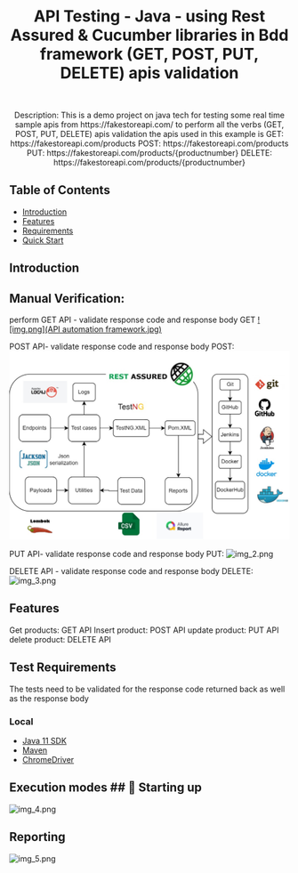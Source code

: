 <h1 align="center"> API Testing - Java - using Rest Assured & Cucumber libraries in Bdd framework (GET, POST, PUT, DELETE) apis validation  </h1> <br>

<p align="center">
  Description: This is a demo project on java tech for testing some real time sample apis from https://fakestoreapi.com/ to perform all the verbs (GET, POST, PUT, DELETE) apis validation
 the apis used in this example is 
 GET: https://fakestoreapi.com/products
POST: https://fakestoreapi.com/products
PUT: https://fakestoreapi.com/products/{productnumber}
DELETE: https://fakestoreapi.com/products/{productnumber}
</p>


## Table of Contents

- [Introduction](#introduction)
- [Features](#features)
- [Requirements](#requirements)
- [Quick Start](#quick-start)


## Introduction

## Manual Verification:

perform GET API - validate response code and response body
GET
[![img.png](API automation framework.jpg)](https://github.com/Lahiru66/RestAssured-API-Automation-Framework/blob/main/API%20automation%20framework.jpg)


POST API- validate response code and response body
POST:
![framework.jpg](framework.jpg)

PUT API- validate response code and response body
PUT:
![img_2.png](img_2.png)

DELETE API - validate response code and response body
DELETE:
![img_3.png](img_3.png)


## Features
Get products: GET API
Insert product: POST API
update product: PUT API
delete product: DELETE API


## Test Requirements
The tests need to be validated for the response code returned back as well as the response body


### Local
* [Java 11 SDK](https://www.oracle.com/au/java/technologies/javase/jdk11-archive-downloads.html)
* [Maven](https://maven.apache.org/download.cgi)
* [ChromeDriver](https://chromedriver.chromium.org/downloads)



## Execution modes ## 🤖 Starting up

![img_4.png](img_4.png)

## Reporting

![img_5.png](img_5.png)

